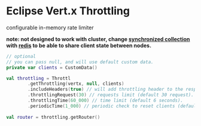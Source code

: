 
# Eclipse Vert.x Throttling

configurable in-memory rate limiter

**note: not designed to work with cluster, change <u>synchronized collection</u> with <u>redis</u> to be able to share client state between nodes.**

```kotlin
// optional
// you can pass null, and will use default custom data.
private var clients = CustomData()

val throttling = Throttl
        .getThrottling(vertx, null, clients)
        .includeHeaders(true) // will add throttling header to the response (default true).
        .throttlingRequest(30) // requests limit (default 30 request).
        .throttlingTime(60_000) // time limit (default 6 seconds).
        .periodicTime(1_000) // periodic check to reset clients (default 1 second).
        
val router = throttling.getRouter()
```
